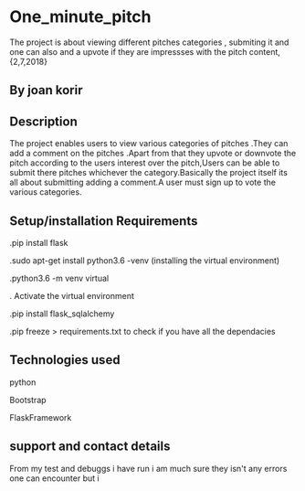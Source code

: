 # One_minute_pitch

The project is about viewing different pitches categories , submiting it and one can also and a upvote if they are impressses with the pitch content, {2,7,2018}

## By joan korir

## Description
The project enables users to view various categories of pitches .They can add a comment on the pitches .Apart from that they upvote or downvote the pitch according to the users interest over the pitch,Users can be able to submit there pitches whichever the category.Basically the project itself its all about submitting adding a comment.A user must sign up to vote the various categories.

## Setup/installation Requirements
.pip install flask

.sudo apt-get install python3.6 -venv (installing the virtual environment)

.python3.6 -m venv virtual

. Activate the virtual environment

.pip install flask_sqlalchemy

.pip freeze > requirements.txt to check if you have all the dependacies

## Technologies used
   python

   Bootstrap

   FlaskFramework

## support and contact details

From my test and debuggs i have run i am much sure they isn't any errors one can encounter but i
